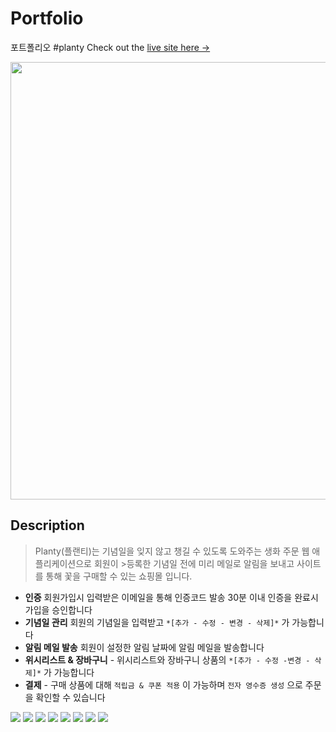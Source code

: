# Portfolio
포트폴리오 #planty
Check out the [live site here →](http://wwww.naver.com)

<img src="https://user-images.githubusercontent.com/52145267/111436651-9196bb80-8745-11eb-9008-827f61216ce9.gif"  width="700"/>

## Description

> Planty(플랜티)는 기념일을 잊지 않고 챙길 수 있도록 도와주는 생화 주문 웹 애플리케이션으로 회원이 >등록한 기념일 전에 미리 메일로 알림을 보내고 사이트를 통해 꽃을 구매할 수 있는 
> 쇼핑몰 입니다. 

- **인증** 회원가입시 입력받은 이메일을 통해 인증코드 발송 30분 이내 인증을 완료시 가입을 승인합니다
- **기념일 관리** 회원의 기념일을 입력받고 `*[추가 - 수정 - 변경 - 삭제]*` 가 가능합니다 
- **알림 메일 발송** 회원이 설정한 알림 날짜에 알림 메일을 발송합니다
- **위시리스트 & 장바구니** - 위시리스트와 장바구니 상품의 `*[추가 - 수정 -변경 - 삭제]*` 가 가능합니다
- **결제** - 구매 상품에 대해 `적립금 & 쿠폰 적용` 이 가능하며 `전자 영수증 생성` 으로 주문을 확인할 수 있습니다 


<img src="https://img.shields.io/badge/Spring-6DB33F?style=flat-square&logo=Spring&logoColor=white"/>
<img src="https://img.shields.io/badge/Java-B1361E?style=flat-square&logo=Java&logoColor=white"/>
<img src="https://img.shields.io/badge/JavaScript-FF9900?style=flat-square&logo=JavaScript&logoColor=white"/>
<img src="https://img.shields.io/badge/CSS-1572B6?style=flat-square&logo=CSS3&logoColor=white"/>
<img src="https://img.shields.io/badge/MySQL-27A1C5?style=flat-square&logo=MySQL&logoColor=white"/>
<img src="https://img.shields.io/badge/AWS-333333?style=flat-square&logo=Amazon-AWS&logoColor=white"/>
<img src="https://img.shields.io/badge/Ubuntu-FC60A8?style=flat-square&logo=Ubuntu&logoColor=white"/>
<img src="https://img.shields.io/badge/Apache Tomcat-9F55FF?style=flat-square&logo=Apache-Tomcat&logoColor=white"/>

